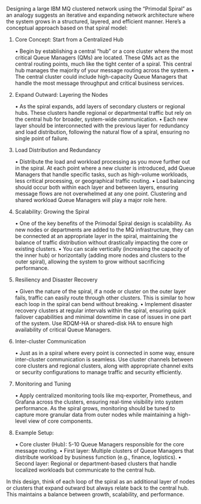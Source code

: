 Designing a large IBM MQ clustered network using the “Primodal Spiral” as an analogy suggests an iterative and expanding network architecture where the system grows in a structured, layered, and efficient manner. Here’s a conceptual approach based on that spiral model:

1. Core Concept: Start from a Centralized Hub

	•	Begin by establishing a central “hub” or a core cluster where the most critical Queue Managers (QMs) are located. These QMs act as the central routing points, much like the tight center of a spiral. This central hub manages the majority of your message routing across the system.
	•	The central cluster could include high-capacity Queue Managers that handle the most message throughput and critical business services.

2. Expand Outward: Layering the Nodes

	•	As the spiral expands, add layers of secondary clusters or regional hubs. These clusters handle regional or departmental traffic but rely on the central hub for broader, system-wide communication.
	•	Each new layer should be interconnected with the previous layer for redundancy and load distribution, following the natural flow of a spiral, ensuring no single point of failure.

3. Load Distribution and Redundancy

	•	Distribute the load and workload processing as you move further out in the spiral. At each point where a new cluster is introduced, add Queue Managers that handle specific tasks, such as high-volume workloads, less critical processing, or geographical traffic routing.
	•	Load balancing should occur both within each layer and between layers, ensuring message flows are not overwhelmed at any one point. Clustering and shared workload Queue Managers will play a major role here.

4. Scalability: Growing the Spiral

	•	One of the key benefits of the Primodal Spiral design is scalability. As new nodes or departments are added to the MQ infrastructure, they can be connected at an appropriate layer in the spiral, maintaining the balance of traffic distribution without drastically impacting the core or existing clusters.
	•	You can scale vertically (increasing the capacity of the inner hub) or horizontally (adding more nodes and clusters to the outer spiral), allowing the system to grow without sacrificing performance.

5. Resiliency and Disaster Recovery

	•	Given the nature of the spiral, if a node or cluster on the outer layer fails, traffic can easily route through other clusters. This is similar to how each loop in the spiral can bend without breaking.
	•	Implement disaster recovery clusters at regular intervals within the spiral, ensuring quick failover capabilities and minimal downtime in case of issues in one part of the system. Use RDQM-HA or shared-disk HA to ensure high availability of critical Queue Managers.

6. Inter-cluster Communication

	•	Just as in a spiral where every point is connected in some way, ensure inter-cluster communication is seamless. Use cluster channels between core clusters and regional clusters, along with appropriate channel exits or security configurations to manage traffic and security efficiently.

7. Monitoring and Tuning

	•	Apply centralized monitoring tools like mq-exporter, Prometheus, and Grafana across the clusters, ensuring real-time visibility into system performance. As the spiral grows, monitoring should be tuned to capture more granular data from outer nodes while maintaining a high-level view of core components.

8. Example Setup:

	•	Core cluster (Hub): 5-10 Queue Managers responsible for the core message routing.
	•	First layer: Multiple clusters of Queue Managers that distribute workload by business function (e.g., finance, logistics).
	•	Second layer: Regional or department-based clusters that handle localized workloads but communicate to the central hub.

In this design, think of each loop of the spiral as an additional layer of nodes or clusters that expand outward but always relate back to the central hub. This maintains a balance between growth, scalability, and performance.